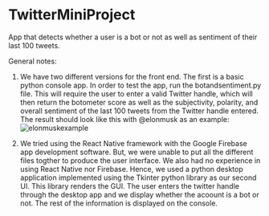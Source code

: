 # TwitterMiniProject
App that detects whether a user is a bot or not as well as sentiment of their last 100 tweets. 

General notes:
1. We have two different versions for the front end. The first is a basic python console app. In order to test the app, run the botandsentiment.py file. This will require the user to enter a valid Twitter handle, which will then return the botometer score as well as the subjectivity, polarity, and overall sentiment of the last 100 tweets from the Twitter handle entered. 
The result should look like this with @elonmusk as an example:
![elonmuskexample](https://user-images.githubusercontent.com/73143256/192187208-3490eb69-1132-4f13-a2fc-25bd89196e1d.PNG)

2. We tried using the React Native framework with the Google Firebase app development software. But, we were unable to put all the different files togther to produce the user interface. We also had no experience in using React Native nor Firebase. Hence, we used a python desktop application implemented using the Tkinter python library as our second UI. This library renders the GUI. The user enters the twitter handle through the desktop app and we display whether the acoount is a bot or not. The rest of the information is displayed on the console. 


